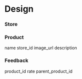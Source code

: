 # Design
### Store
  


### Product
  name
  store_id
  image_url
  description


### Feedback
  product_id
  rate
  parent_product_id